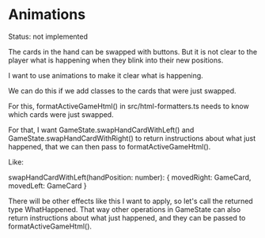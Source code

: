 # Animations

Status: not implemented

The cards in the hand can be swapped with buttons. But it is not clear to the player what is happening when they blink into their new positions.

I want to use animations to make it clear what is happening.

We can do this if we add classes to the cards that were just swapped.

For this, formatActiveGameHtml() in src/html-formatters.ts needs to know which cards were just swapped.

For that, I want GameState.swapHandCardWithLeft() and GameState.swapHandCardWithRight() to return instructions about what just happened, that we can then pass to formatActiveGameHtml().

Like:

swapHandCardWithLeft(handPosition: number): { movedRight: GameCard, movedLeft: GameCard }

There will be other effects like this I want to apply, so let's call the returned type WhatHappened. That way other operations in GameState can also return instructions about what just happened, and they can be passed to formatActiveGameHtml().
